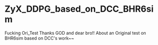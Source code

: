 # ZyX_DDPG_based_on_DCC_BHR6sim
 Fucking Ori_Test Thanks GOD and dear bro!!
 About an Original test on BHR6sim based on DCC's work~~
